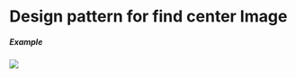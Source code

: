 # Design pattern for find center Image

##### Example

![](/home/anto112/Documents/adam/assets/Readme/12.png)